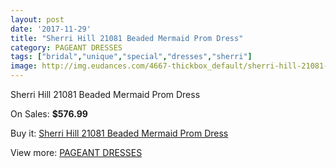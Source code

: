 ```yaml
---
layout: post
date: '2017-11-29'
title: "Sherri Hill 21081 Beaded Mermaid Prom Dress"
category: PAGEANT DRESSES
tags: ["bridal","unique","special","dresses","sherri"]
image: http://img.eudances.com/4667-thickbox_default/sherri-hill-21081-beaded-mermaid-prom-dress.jpg
---
```

Sherri Hill 21081 Beaded Mermaid Prom Dress

On Sales: **$576.99**
<a href="https://www.eudances.com/en/pageant-dresses/1572-sherri-hill-21081-beaded-mermaid-prom-dress.html"><amp-img layout="responsive" width="600" height="600" src="//img.eudances.com/4667-thickbox_default/sherri-hill-21081-beaded-mermaid-prom-dress.jpg" alt="Sherri Hill 21081 Beaded Mermaid Prom Dress 0" /></a>
<a href="https://www.eudances.com/en/pageant-dresses/1572-sherri-hill-21081-beaded-mermaid-prom-dress.html"><amp-img layout="responsive" width="600" height="600" src="//img.eudances.com/4670-thickbox_default/sherri-hill-21081-beaded-mermaid-prom-dress.jpg" alt="Sherri Hill 21081 Beaded Mermaid Prom Dress 1" /></a>
<a href="https://www.eudances.com/en/pageant-dresses/1572-sherri-hill-21081-beaded-mermaid-prom-dress.html"><amp-img layout="responsive" width="600" height="600" src="//img.eudances.com/4669-thickbox_default/sherri-hill-21081-beaded-mermaid-prom-dress.jpg" alt="Sherri Hill 21081 Beaded Mermaid Prom Dress 2" /></a>
<a href="https://www.eudances.com/en/pageant-dresses/1572-sherri-hill-21081-beaded-mermaid-prom-dress.html"><amp-img layout="responsive" width="600" height="600" src="//img.eudances.com/4668-thickbox_default/sherri-hill-21081-beaded-mermaid-prom-dress.jpg" alt="Sherri Hill 21081 Beaded Mermaid Prom Dress 3" /></a>

Buy it: [Sherri Hill 21081 Beaded Mermaid Prom Dress](https://www.eudances.com/en/pageant-dresses/1572-sherri-hill-21081-beaded-mermaid-prom-dress.html "Sherri Hill 21081 Beaded Mermaid Prom Dress")

View more: [PAGEANT DRESSES](https://www.eudances.com/en/16-pageant-dresses "PAGEANT DRESSES")